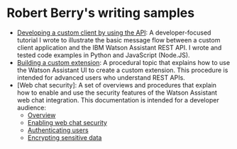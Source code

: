 # Robert Berry's writing samples

- [Developing a custom client by using the API](https://cloud.ibm.com/docs/watson-assistant?topic=watson-assistant-api-client): A developer-focused tutorial I wrote to illustrate the basic message flow between a custom client application and the IBM Watson Assistant REST API. I wrote and tested code examples in Python and JavaScript (Node.JS).
- [Building a custom extension](https://cloud.ibm.com/docs/watson-assistant?topic=watson-assistant-build-custom-extension): A procedural topic that explains how to use the Watson Assistant UI to create a custom extension. This procedure is intended for advanced users who understand REST APIs.
- [Web chat security]: A set of overviews and procedures that explain how to enable and use the security features of the Watson Assistant web chat integration. This documentation is intended for a developer audience:
  - [Overview](https://cloud.ibm.com/docs/watson-assistant?topic=watson-assistant-web-chat-security)
  - [Enabling web chat security](https://cloud.ibm.com/docs/watson-assistant?topic=watson-assistant-web-chat-security-enable)
  - [Authenticating users](https://cloud.ibm.com/docs/watson-assistant?topic=watson-assistant-web-chat-security-authenticate)
  - [Encrypting sensitive data](https://cloud.ibm.com/docs/watson-assistant?topic=watson-assistant-web-chat-security-encrypt)
